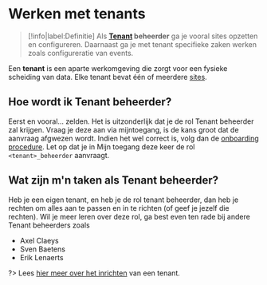 # Werken met tenants

> [!info|label:Definitie]
> Als **[Tenant](/common/content/concept-tenant) beheerder** ga je vooral sites opzetten en configureren. Daarnaast ga je met tenant specifieke zaken werken zoals configureratie van events.

Een **tenant** is een aparte werkomgeving die zorgt voor een fysieke scheiding van data. Elke tenant bevat één of meerdere [sites](/common/content/concepts?id=multi-site).

## Hoe wordt ik Tenant beheerder?

Eerst en vooral... zelden. Het is uitzonderlijk dat je de rol Tenant beheerder zal krijgen. Vraag je deze aan via mijntoegang, is de kans groot dat de aanvraag afgwezen wordt. Indien het wel correct is, volg dan de [onboarding procedure](/redactie/content/toegang-aanvragen). Let op dat je in Mijn toegang deze keer de rol `<tenant>_beheerder` aanvraagt.

## Wat zijn m'n taken als Tenant beheerder?

Heb je een eigen tenant, en heb je de rol tenant beheerder, dan heb je rechten om alles aan te passen en in te richten (of geef je jezelf die rechten).
Wil je meer leren over deze rol, ga best even ten rade bij andere Tenant beheerders zoals

* Axel Claeys
* Sven Baetens
* Erik Lenaerts

?> Lees [hier meer over het inrichten](/redactie/content/inrichten-tenants) van een tenant.
